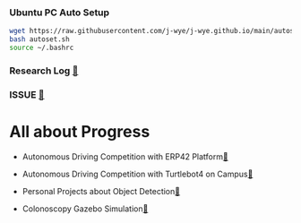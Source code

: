 ### Ubuntu PC Auto Setup
```bash
wget https://raw.githubusercontent.com/j-wye/j-wye.github.io/main/autoset.sh
bash autoset.sh
source ~/.bashrc
```

### Research Log [🔗](./research_log/README.md)

### ISSUE [🔗](./issue/READEME.md)

# All about Progress
- Autonomous Driving Competition with ERP42 Platform[🔗](https://github.com/j-wye/erp42_drive/README.md)

- Autonomous Driving Competition with Turtlebot4 on Campus[🔗](https://github.com/j-wye/tb_project/README.md)

- Personal Projects about Object Detection[🔗](https://github.com/j-wye/Personal_Projects/README.md)

- Colonoscopy Gazebo Simulation[🔗](https://github.com/j-wye/endoscope_project)

